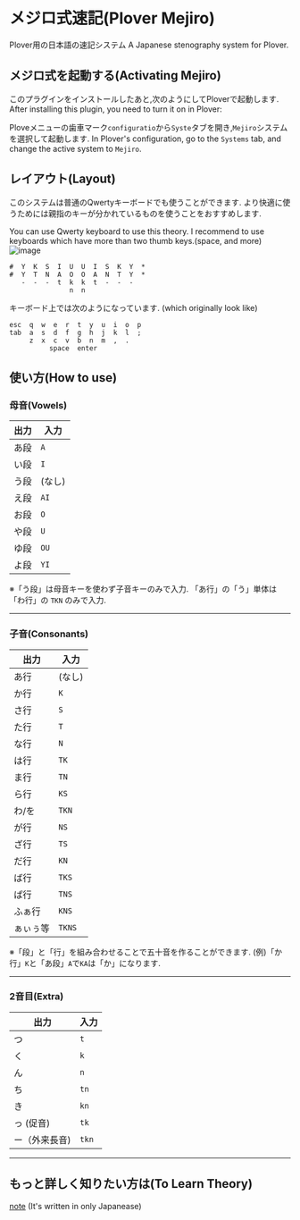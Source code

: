 # メジロ式速記(Plover Mejiro)

Plover用の日本語の速記システム
A Japanese stenography system for Plover.

## メジロ式を起動する(Activating Mejiro)

このプラグインをインストールしたあと,次のようにしてPloverで起動します.
After installing this plugin, you need to turn it on in Plover:

 Ploveメニューの歯車マーク``configuratio``から``Syste``タブを開き,``Mejiro``システムを選択して起動します.
 In Plover's configuration, go to the ``Systems`` tab, and change the active system to ``Mejiro``.

## レイアウト(Layout)
このシステムは普通のQwertyキーボードでも使うことができます.
   より快適に使うためには親指のキーが分かれているものを使うことをおすすめします.

You can use Qwerty keyboard to use this theory.
   I recommend to use keyboards which have more than two thumb keys.(space, and more)
![image](https://github.com/user-attachments/assets/8f78564c-b86d-4b81-91cd-e9d8f7063da9)
```
#  Y  K  S  I  U  U  I  S  K  Y  *
#  Y  T  N  A  O  O  A  N  T  Y  *
   -  -  -  t  k  k  t  -  -  -
               n  n             
```
キーボード上では次のようになっています.
(which originally look like)
```
esc  q  w  e  r  t  y  u  i  o  p 
tab  a  s  d  f  g  h  j  k  l  ;
     z  x  c  v  b  n  m  ,  .  
          space  enter   
```
## 使い方(How to use)

### 母音(Vowels)

| 出力  | 入力    |
| --- | ----- |
| あ段   | `A`   |
| い段   | `I`   |
| う段   | (なし)  |
| え段   | `AI`  |
| お段   | `O`   |
| や段   | `U`  |
| ゆ段   | `OU` |
| よ段   | `YI`  |

※「う段」は母音キーを使わず子音キーのみで入力.
「あ行」の「う」単体は「わ行」の `TKN` のみで入力.

---

### 子音(Consonants)

| 出力     | 入力    |
| ------ | ----- |
| あ行     | (なし)  |
| か行     | `K`   |
| さ行     | `S`   |
| た行     | `T`   |
| な行     | `N`  |
| は行     | `TK`   |
| ま行     | `TN`   |
| ら行     | `KS`   |
| わ/を    | `TKN`   |
| が行     | `NS`  |
| ざ行     | `TS` |
| だ行     | `KN`  |
| ば行     | `TKS` |
| ぱ行     | `TNS` |
| ふぁ行     | `KNS` |
| ぁぃぅ等    | `TKNS` |

※「段」と「行」を組み合わせることで五十音を作ることができます.
 (例)「か行」`K`と「あ段」`A`で`KA`は「か」になります.

---

### 2音目(Extra)

| 出力      | 入力   |
| ------- | ---- |
| つ       | `t`  |
| く       | `k`  |
| ん       | `n`  |
| ち       | `tn` |
| き       | `kn` |
| っ (促音)  | `tk` |
| ー（外来長音)| `tkn` |

---

## もっと詳しく知りたい方は(To Learn Theory)

[note](https://note.com/jeebis_keyboard/n/ndb99792d80e9)
(It's written in only Japanease)
